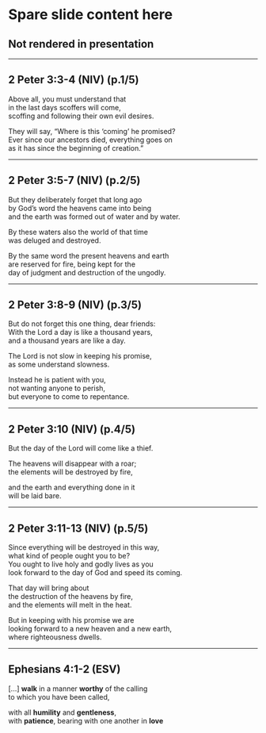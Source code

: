 # Spare slide content here
## Not rendered in presentation

---

## 2 Peter 3:3-4 (NIV) (p.1/5)
Above all, you must understand that <br/>
in the last days scoffers will come, <br/>
scoffing and following their own evil desires.

They will say, “Where is this ‘coming’ he promised? <br/>
Ever since our ancestors died, everything goes on <br/>
as it has since the beginning of creation.”

---

## 2 Peter 3:5-7 (NIV) (p.2/5)
But they deliberately forget that long ago <br/>
by God’s word the heavens came into being <br/>
and the earth was formed out of water and by water.

By these waters also the world of that time <br/>
was deluged and destroyed.

By the same word the present heavens and earth <br/>
are reserved for fire, being kept for the <br/>
day of judgment and destruction of the ungodly.

---

## 2 Peter 3:8-9 (NIV) (p.3/5)
But do not forget this one thing, dear friends: <br/>
With the Lord a day is like a thousand years, <br/>
and a thousand years are like a day.

The Lord is not slow in keeping his promise, <br/>
as some understand slowness.

Instead he is patient with you, <br/>
not wanting anyone to perish, <br/>
but everyone to come to repentance.

---

## 2 Peter 3:10 (NIV) (p.4/5)
But the day of the Lord will come like a thief.

The heavens will disappear with a roar; <br/>
the elements will be destroyed by fire,

and the earth and everything done in it <br/>
will be laid bare.

---

## 2 Peter 3:11-13 (NIV) (p.5/5)
Since everything will be destroyed in this way, <br/>
what kind of people ought you to be? <br/>
You ought to live holy and godly lives as you <br/>
look forward to the day of God and speed its coming.

That day will bring about <br/>
the destruction of the heavens by fire, <br/>
and the elements will melt in the heat.

But in keeping with his promise we are <br/>
looking forward to a new heaven and a new earth, <br/>
where righteousness dwells.

---
<!-- .slide: data-background-image="static/bg/unsplash-fgmf2Eyrwm4-bible.jpg" -->

## Ephesians 4:1-2 (ESV)
[...] **walk** in a manner **worthy** of the calling <br/>
to which you have been called,

with all **humility** and **gentleness**, <br/>
with **patience**, bearing with one another in **love**

